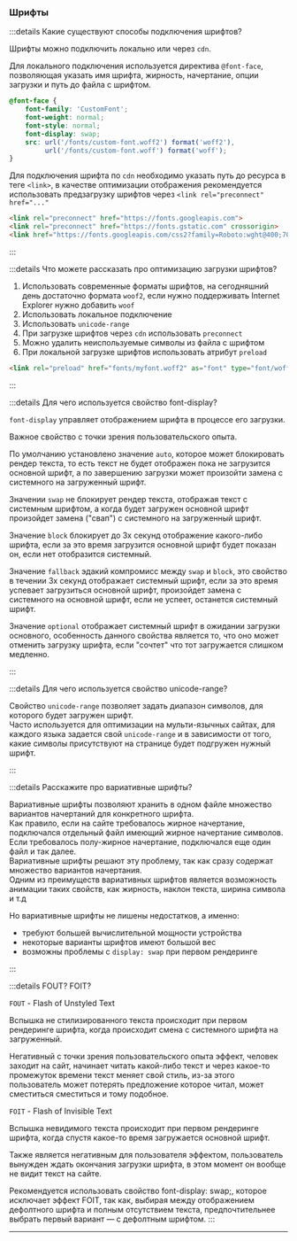 ### Шрифты

:::details Какие существуют способы подключения шрифтов?

Шрифты можно подключить локально или через `cdn`.  

Для локального подключения используется директива `@font-face`, позволяющая указать имя шрифта, жирность, начертание, опции загрузки и путь до файла с шрифтом.

``` css 
@font-face {
    font-family: 'CustomFont';
    font-weight: normal;
    font-style: normal;
    font-display: swap;
    src: url('/fonts/custom-font.woff2') format('woff2'),
         url('/fonts/custom-font.woff') format('woff');
}
```
 
Для подключения шрифта по `cdn` необходимо указать путь до ресурса в теге `<link>`, в качестве оптимизации отображения рекомендуется использовать предзагрузку шрифтов через `<link rel="preconnect" href="..."`

``` html
<link rel="preconnect" href="https://fonts.googleapis.com">
<link rel="preconnect" href="https://fonts.gstatic.com" crossorigin>
<link href="https://fonts.googleapis.com/css2?family=Roboto:wght@400;700&display=swap" rel="stylesheet">

```
:::

:::details Что можете рассказать про оптимизацию загрузки шрифтов?

1. Использовать современные форматы шрифтов, на сегодняшний день достаточно формата `woof2`, если нужно поддерживать Internet Explorer нужно добавить `woof`
1. Использовать локальное подключение
1. Использовать `unicode-range` 
1. При загрузке шрифтов через `cdn` использовать `preconnect`
1. Можно удалить неиспользуемые символы из файла с шрифтом
1. При локальной загрузке шрифтов использовать атрибут `preload`
```html
<link rel="preload" href="fonts/myfont.woff2" as="font" type="font/woff2" crossorigin="anonymous">
```

:::

:::details Для чего используется свойство font-display?

`font-display` управляет отображением шрифта в процессе его загрузки.

Важное свойство с точки зрения пользовательского опыта.

По умолчанию установлено значение `auto`, которое может блокировать рендер текста, то есть текст не будет отображен пока не загрузится основной шрифт, а по завершению загрузки может произойти замена с системного на загруженный шрифт.

Значении `swap` не блокирует рендер текста, отображая текст с системным шрифтом, а когда будет загружен основной шрифт произойдет замена ("свап") с системного на загруженный шрифт.

Значение `block` блокирует до 3х секунд отображение какого-либо шрифта, если за это время загрузится основной шрифт будет показан он, если нет отобразится системный.

Значение `fallback` эдакий компромисс между `swap` и `block`, это свойство в течении 3х секунд отображает системный шрифт, если за это время успевает загрузиться основной шрифт, произойдет замена с системного на основной шрифт, если не успеет, останется системный шрифт.

Значение `optional` отображает системный шрифт в ожидании загрузки основного, особенность данного свойства является то, что оно может отменить загрузку шрифта, если "сочтет" что тот загружается слишком медленно.

:::

:::details Для чего используется свойство unicode-range?

Свойство `unicode-range` позволяет задать диапазон символов, для которого будет загружен шрифт.  
Часто используется для оптимизации на мульти-язычных сайтах, для каждого языка задается свой `unicode-range` и в зависимости от того, какие символы присутствуют на странице будет подгружен нужный шрифт.

:::

:::details Расскажите про вариативные шрифты?

Вариативные шрифты позволяют хранить в одном файле множество вариантов начертаний для конкретного шрифта.  
Как правило, если на сайте требовалось жирное начертание, подключался отдельный файл имеющий жирное начертание символов. Если требовалось полу-жирное начертание, подключался еще один файл и так далее.  
Вариативные шрифты решают эту проблему, так как сразу содержат множество вариантов начертания.  
Одним из преимуществ вариативных шрифтов является возможность анимации таких свойств, как жирность, наклон текста, ширина символа и т.д 

Но вариативные шрифты не лишены недостатков, а именно:
- требуют большей вычислительной мощности устройства
- некоторые варианты шрифтов имеют большой вес
- возможны проблемы с `display: swap` при первом рендеринге

:::

:::details FOUT? FOIT?

`FOUT` - Flash of Unstyled Text

Вспышка не стилизированного текста происходит при первом рендеринге шрифта, когда происходит смена с системного шрифта на загруженный.

Негативный с точки зрения пользовательского опыта эффект, человек заходит на сайт, начинает читать какой-либо текст и через какое-то промежуток времени текст меняет свой стиль, из-за этого пользователь может потерять предложение которое читал, может сместиться сместиться и тому подобное.

`FOIT` - Flash of Invisible Text

Вспышка невидимого текста происходит при первом рендеринге шрифта, когда спустя какое-то время загружается основной шрифт.

Также является негативным для пользователя эффектом, пользователь вынужден ждать окончания загрузки шрифта, в этом момент он вообще не видит текст на сайте.  

Рекомендуется использовать свойство font-display: swap;, которое исключает эффект FOIT, так как, выбирая между отображением дефолтного шрифта и полным отсутствием текста, предпочтительнее выбрать первый вариант — с дефолтным шрифтом.
:::

---
